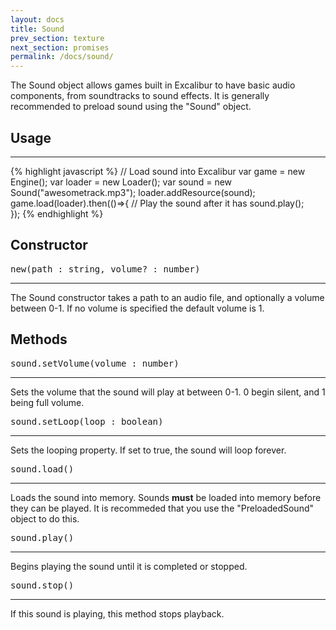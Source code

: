 ```yaml
---
layout: docs
title: Sound
prev_section: texture
next_section: promises
permalink: /docs/sound/
---
```


The Sound object allows games built in Excalibur to have basic audio components,
from soundtracks to sound effects. It is generally recommended to preload 
sound using the "Sound" object.

## Usage
--------
{% highlight javascript %}
// Load sound into Excalibur
var game = new Engine();
var loader = new Loader();
var sound = new Sound("awesometrack.mp3");
loader.addResource(sound);
game.load(loader).then(()=>{
   // Play the sound after it has
   sound.play();   
});
{% endhighlight %}


## Constructor 
<pre>new(path : string, volume? : number)</pre>
--------------

The Sound constructor takes a path to an audio file, and optionally a volume 
between 0-1. If no volume is specified the default volume is 1.

## Methods
<pre>sound.setVolume(volume : number)</pre>
--------------

Sets the volume that the sound will play at between 0-1. 0 begin silent, and
1 being full volume.


<pre>sound.setLoop(loop : boolean)</pre>
--------------

Sets the looping property. If set to true, the sound will loop forever.

<pre>sound.load()</pre>
--------------

Loads the sound into memory. Sounds **must** be loaded into memory before
they can be played. It is recommeded that you use the "PreloadedSound" 
object to do this.

<pre>sound.play()</pre>
-------------

Begins playing the sound until it is completed or stopped.

<pre>sound.stop()</pre>
------------

If this sound is playing, this method stops playback.
